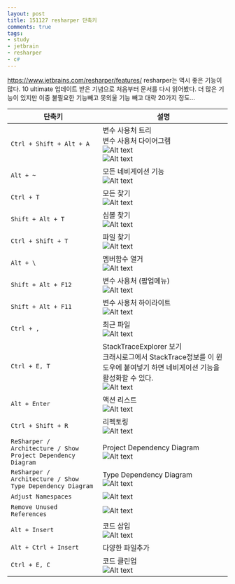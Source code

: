 ```yaml
---
layout: post
title: 151127 resharper 단축키
comments: true
tags:
- study
- jetbrain
- resharper
- c#
---
```


<!-- TOC -->


<!-- /TOC -->

https://www.jetbrains.com/resharper/features/
resharper는 역시 좋은 기능이 많다. 
10 ultimate 업데이트 받은 기념으로 처음부터 문서를 다시 읽어봤다.
더 많은 기능이 있지만 이중 불필요한 기능빼고 못외울 기능 빼고 대략 20가지 정도...

| 단축키 | 설명 |
| -- | -- |
| `Ctrl + Shift + Alt + A` | 변수 사용처 트리 <br/> 변수 사용처 다이어그램 <br/> ![Alt text](https://s26.postimg.org/rgm33egk9/screenshot_76.png) <br/> ![Alt text](https://s26.postimg.org/65oiz4yft/screenshot_76.png)  |
| `Alt + ~` | 모든 네비게이션 기능 <br/> ![Alt text](https://s26.postimg.org/ufszqiq1l/screenshot_76.png) |
| `Ctrl + T` | 모든 찾기 <br/> ![Alt text](https://s26.postimg.org/jiw9fhsnt/screenshot_76.png) |
| `Shift + Alt + T` | 심볼 찾기 <br/> ![Alt text](https://s26.postimg.org/jiw9fhsnt/screenshot_76.png) |
| `Ctrl + Shift + T` | 파일 찾기 <br/> ![Alt text](https://s26.postimg.org/cji7g4spl/screenshot_76.png) |
| `Alt + \` | 멤버함수 열거 <br/> ![Alt text](https://s26.postimg.org/nlnaekms9/screenshot_76.png) |
| `Shift + Alt + F12` | 변수 사용처 (팝업메뉴) <br/> ![Alt text](https://s26.postimg.org/ksu2ujmft/screenshot_76.png) |
| `Shift + Alt + F11` | 변수 사용처 하이라이트 <br/> ![Alt text](https://s26.postimg.org/6no9sqdeh/screenshot_76.png) |
| `Ctrl + ,` | 최근 파일 <br/> ![Alt text](https://s26.postimg.org/fwqg2umah/screenshot_76.png) |
| `Ctrl + E, T` | StackTraceExplorer 보기 <br/> 크래시로그에서 StackTrace정보를 이 윈도우에 붙여넣기 하면 네비게이션 기능을 활성화할 수 있다. <br/> ![Alt text](https://s26.postimg.org/vjhpg802h/screenshot_76.png) |
| `Alt + Enter` | 액션 리스트 <br/> ![Alt text](https://s26.postimg.org/bqa719c2h/screenshot_76.png)|
| `Ctrl + Shift + R` | 리펙토링 <br/> ![Alt text](https://s26.postimg.org/i7t3krmft/screenshot_76.png) |
| `ReSharper / Architecture / Show Project Dependency Diagram` | Project Dependency Diagram <br/> ![Alt text](https://s26.postimg.org/r43vopd21/screenshot_76.png) |
| `ReSharper / Architecture / Show Type Dependency Diagram` | Type Dependency Diagram <br/> ![Alt text](https://s26.postimg.org/mnbiq0yu1/screenshot_76.png) |
| `Adjust Namespaces` | ![Alt text](https://s26.postimg.org/spj5gina1/screenshot_76.png) |
| `Remove Unused References` | ![Alt text](https://s26.postimg.org/4bpx5zwih/screenshot_76.png) |
| `Alt + Insert` | 코드 삽입 <br/> ![Alt text](https://s26.postimg.org/cwj8x66op/screenshot_76.png) |
| `Alt + Ctrl + Insert` | 다양한 파일추가 |
| `Ctrl + E, C` | 코드 클린업 <br/> ![Alt text](https://s26.postimg.org/80fm5h6jd/screenshot_76.png) |